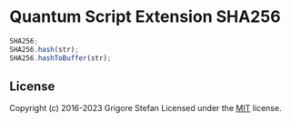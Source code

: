 # Quantum Script Extension SHA256

```javascript
SHA256;
SHA256.hash(str);
SHA256.hashToBuffer(str);
```

## License

Copyright (c) 2016-2023 Grigore Stefan
Licensed under the [MIT](LICENSE) license.
